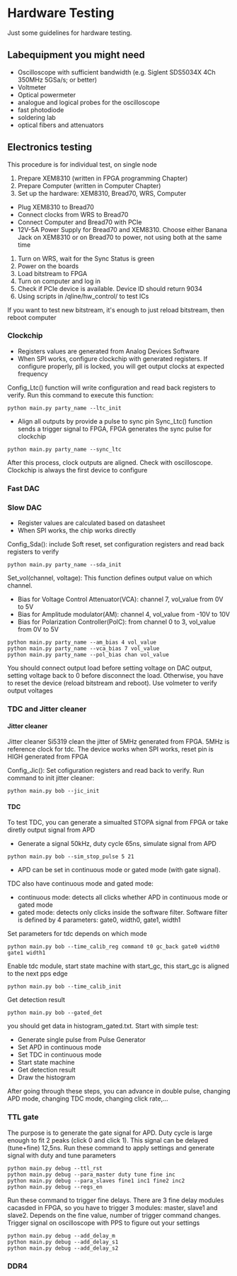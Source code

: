 # Hardware Testing


Just some guidelines for hardware testing. 

## Labequipment you might need

- Oscilloscope with sufficient bandwidth (e.g. Siglent SDS5034X 4Ch 350MHz 5GSa/s; or better)
- Voltmeter
- Optical powermeter
- analogue and logical probes for the oscilloscope
- fast photodiode
- soldering lab
- optical fibers and attenuators

## Electronics testing
This procedure is for individual test, on single node
1. Prepare XEM8310 (written in FPGA programming Chapter)
1. Prepare Computer (written in Computer Chapter)
1. Set up the hardware: XEM8310, Bread70, WRS, Computer
- Plug XEM8310 to Bread70
- Connect clocks from WRS to Bread70
- Connect Computer and Bread70 with PCIe
- 12V-5A Power Supply for Bread70 and XEM8310. Choose either Banana Jack on XEM8310 or on Bread70 to power, not using both at the same time
1. Turn on WRS, wait for the Sync Status is green
1. Power on the boards
1. Load bitstream to FPGA
1. Turn on computer and log in
1. Check if PCIe device is available. Device ID should return 9034
1. Using scripts in /qline/hw_control/ to test ICs   

If you want to test new bitstream, it's enough to just reload bitstream, then reboot computer
### Clockchip
- Registers values are generated from Analog Devices Software 
- When SPI works, configure clockchip with generated registers. If configure properly, pll is locked, you will get output clocks at expected frequency

Config_Ltc() function will write configuration and read back registers to verify. Run this command to execute this function:
```
python main.py party_name --ltc_init
```
- Align all outputs by provide a pulse to sync pin 
Sync_Ltc() function sends a trigger signal to FPGA, FPGA generates the sync pulse for clockchip 
```
python main.py party_name --sync_ltc
```
After this process, clock outputs are aligned. Check with oscilloscope. 
Clockchip is always the first device to configure
### Fast DAC
### Slow DAC
- Register values are calculated based on datasheet
- When SPI works, the chip works directly

Config_Sda(): include Soft reset, set configuration registers and read back registers to verify
```
python main.py party_name --sda_init
```
Set_vol(channel, voltage): This function defines output value on which channel. 
- Bias for Voltage Control Attenuator(VCA): channel 7, vol_value from 0V to 5V
- Bias for Amplitude modulator(AM): channel 4, vol_value from -10V to 10V
- Bias for Polarization Controller(PolC): from channel 0 to 3, vol_value from 0V to 5V
```
python main.py party_name --am_bias 4 vol_value
python main.py party_name --vca_bias 7 vol_value
python main.py party_name --pol_bias chan vol_value
```
You should connect output load before setting voltage on DAC output, setting voltage back to 0 before disconnect the load. Otherwise, you have to reset the device (reload bitstream and reboot). Use volmeter to verify output voltages
### TDC and Jitter cleaner
#### Jitter cleaner
Jitter cleaner Si5319 clean the jitter of 5MHz generated from FPGA. 5MHz is reference clock for tdc.
The device works when SPI works, reset pin is HIGH generated from FPGA

Config_Jic(): Set cofiguration registers and read back to verify. Run command to init jitter cleaner:
```
python main.py bob --jic_init
```
#### TDC
To test TDC, you can generate a simualted STOPA signal from FPGA or take diretly output signal from APD
- Generate a signal 50kHz, duty cycle 65ns, simulate signal from APD
```
python main.py bob --sim_stop_pulse 5 21
```
- APD can be set in continuous mode or gated mode (with gate signal). 

TDC also have continuous mode and gated mode:
- continuous mode: detects all clicks whether APD in continuous mode or gated mode
- gated mode: detects only clicks inside the software filter. Software filter is defined by 4 parameters: gate0, width0, gate1, width1

Set parameters for tdc depends on which mode
```
python main.py bob --time_calib_reg command t0 gc_back gate0 width0 gate1 width1
```
Enable tdc module, start state machine with start_gc, this start_gc is aligned to the next pps edge
```
python main.py bob --time_calib_init
```
Get detection result
```
python main.py bob --gated_det
```
you should get data in histogram_gated.txt. Start with simple test:
- Generate single pulse from Pulse Generator
- Set APD in continuous mode
- Set TDC in continuous mode
- Start state machine
- Get detection result
- Draw the histogram

After going through these steps, you can advance in double pulse, changing APD mode, changing TDC mode, changing click rate,... 
### TTL gate
The purpose is to generate the gate signal for APD. Duty cycle is large enough to fit 2 peaks (click 0 and click 1). This signal can be delayed (tune+fine) 12,5ns. Run these command to apply settings and generate signal with duty and tune parameters
```
python main.py debug --ttl_rst
python main.py debug --para_master duty tune fine inc
python main.py debug --para_slaves fine1 inc1 fine2 inc2
python main.py debug --regs_en
```
Run these command to trigger fine delays. There are 3 fine delay modules cacasded in FPGA, so you have to trigger 3 modules: master, slave1 and slave2. Depends on the fine value, number of trigger command changes. Trigger signal on oscilloscope with PPS to figure out your settings
```
python main.py debug --add_delay_m
python main.py debug --add_delay_s1
python main.py debug --add_delay_s2
```

### DDR4	




